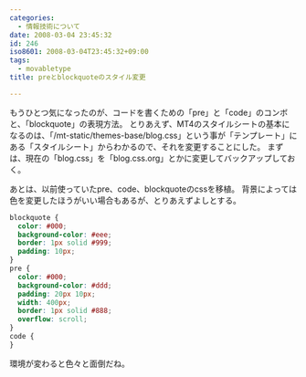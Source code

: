 ```yaml
---
categories:
  - 情報技術について
date: 2008-03-04 23:45:32
id: 246
iso8601: 2008-03-04T23:45:32+09:00
tags:
  - movabletype
title: preとblockquoteのスタイル変更

---
```


もうひとつ気になったのが、コードを書くための「pre」と「code」のコンボと、「blockquote」の表現方法。
とりあえず、MT4のスタイルシートの基本になるのは、「/mt-static/themes-base/blog.css」という事が「テンプレート」にある「スタイルシート」からわかるので、それを変更することにした。
まずは、現在の「blog.css」を「blog.css.org」とかに変更してバックアップしておく。

あとは、以前使っていたpre、code、blockquoteのcssを移植。
背景によっては色を変更したほうがいい場合もあるが、とりあえずよしとする。

```css
blockquote {
  color: #000;
  background-color: #eee;
  border: 1px solid #999;
  padding: 10px;
}
pre {
  color: #000;
  background-color: #ddd;
  padding: 20px 10px;
  width: 400px;
  border: 1px solid #888;
  overflow: scroll;
}
code {
}
```

&#133;環境が変わると色々と面倒だね。
